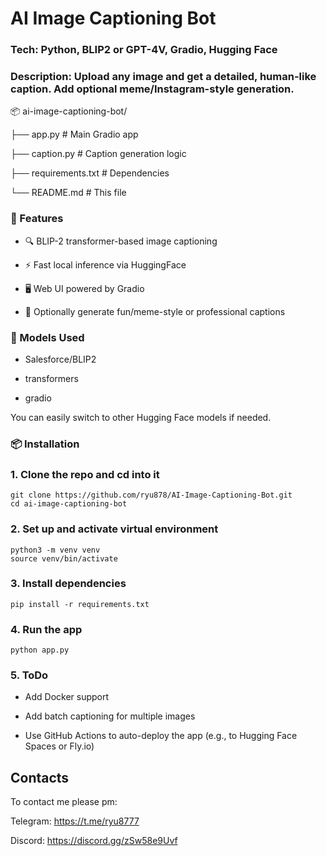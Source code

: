 # AI Image Captioning Bot

### Tech: Python, BLIP2 or GPT-4V, Gradio, Hugging Face
### Description: Upload any image and get a detailed, human-like caption. Add optional meme/Instagram-style generation.


📦 ai-image-captioning-bot/

├── app.py                # Main Gradio app

├── caption.py            # Caption generation logic

├── requirements.txt      # Dependencies

└── README.md             # This file

### 🔧 Features
- 🔍 BLIP-2 transformer-based image captioning

- ⚡ Fast local inference via HuggingFace

- 🖥️ Web UI powered by Gradio

- 🧠 Optionally generate fun/meme-style or professional captions

### 🧠 Models Used
- Salesforce/BLIP2

- transformers

- gradio

You can easily switch to other Hugging Face models if needed.

### 📦 Installation
### 1. Clone the repo and cd into it
```
git clone https://github.com/ryu878/AI-Image-Captioning-Bot.git
cd ai-image-captioning-bot
```
### 2. Set up and activate virtual environment
```
python3 -m venv venv
source venv/bin/activate
```
### 3. Install dependencies
```
pip install -r requirements.txt
```
### 4. Run the app
```
python app.py
```
### 5. ToDo
- Add Docker support

- Add batch captioning for multiple images

- Use GitHub Actions to auto-deploy the app (e.g., to Hugging Face Spaces or Fly.io)

## Contacts
To contact me please pm:

Telegram: https://t.me/ryu8777

Discord: https://discord.gg/zSw58e9Uvf

